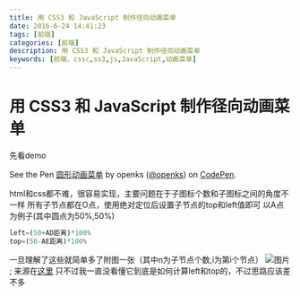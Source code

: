 ```yaml
---
title: 用 CSS3 和 JavaScript 制作径向动画菜单
date: 2016-6-24 14:41:23
tags: [前端]
categories: [前端]
description: 用 CSS3 和 JavaScript 制作径向动画菜单
keywords: [前端，cssc,ss3,js,JavaScript,动画菜单]
---
```

# 用 CSS3 和 JavaScript 制作径向动画菜单

先看demo

<p data-height="308" data-theme-id="0" data-slug-hash="WxRQJP" data-default-tab="result" data-user="openks" data-embed-version="2" class="codepen">See the Pen <a href="http://codepen.io/openks/pen/WxRQJP/">圆形动画菜单</a> by openks (<a href="http://codepen.io/openks">@openks</a>) on <a href="http://codepen.io">CodePen</a>.</p>
<script async src="//assets.codepen.io/assets/embed/ei.js"></script>

html和css都不难，很容易实现，主要问题在于子图标个数和子图标之间的角度不一样
所有子节点都在O点，使用绝对定位后设置子节点的top和left值即可
以A点为例子(其中圆点为50%,50%)
```js
left=(50+AD距离)*100%
top=(50-AE距离)*100%
```
一旦理解了这些就简单多了附图一张（其中n为子节点个数,i为第i个节点）
![图片](http://7xl9u9.com1.z0.glb.clouddn.com/2016-06-24_15-18-30.png);
来源在[这里](http://codepen.io/CreativePunch/pen/lAHiu)
只不过我一直没看懂它到底是如何计算left和top的，不过思路应该差不多

